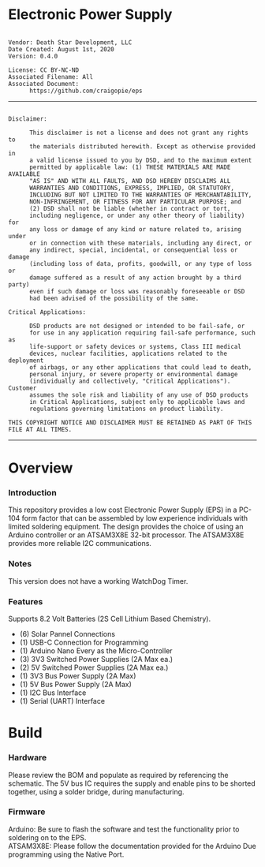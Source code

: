 # Electronic Power Supply
```

Vendor: Death Star Development, LLC
Date Created: August 1st, 2020
Version: 0.4.0

License: CC BY-NC-ND
Associated Filename: All
Associated Document: 
      https://github.com/craigopie/eps

```
------------------------------------------------------------------------------------
```

Disclaimer:

      This disclaimer is not a license and does not grant any rights to
      the materials distributed herewith. Except as otherwise provided in
      a valid license issued to you by DSD, and to the maximum extent
      permitted by applicable law: (1) THESE MATERIALS ARE MADE AVAILABLE
      "AS IS" AND WITH ALL FAULTS, AND DSD HEREBY DISCLAIMS ALL
      WARRANTIES AND CONDITIONS, EXPRESS, IMPLIED, OR STATUTORY,
      INCLUDING BUT NOT LIMITED TO THE WARRANTIES OF MERCHANTABILITY,
      NON-INFRINGEMENT, OR FITNESS FOR ANY PARTICULAR PURPOSE; and
      (2) DSD shall not be liable (whether in contract or tort,
      including negligence, or under any other theory of liability) for
      any loss or damage of any kind or nature related to, arising under
      or in connection with these materials, including any direct, or
      any indirect, special, incidental, or consequential loss or damage
      (including loss of data, profits, goodwill, or any type of loss or
      damage suffered as a result of any action brought by a third party)
      even if such damage or loss was reasonably foreseeable or DSD
      had been advised of the possibility of the same.

Critical Applications:

      DSD products are not designed or intended to be fail-safe, or
      for use in any application requiring fail-safe performance, such as
      life-support or safety devices or systems, Class III medical
      devices, nuclear facilities, applications related to the deployment
      of airbags, or any other applications that could lead to death,
      personal injury, or severe property or environmental damage
      (individually and collectively, "Critical Applications"). Customer
      assumes the sole risk and liability of any use of DSD products
      in Critical Applications, subject only to applicable laws and
      regulations governing limitations on product liability.

THIS COPYRIGHT NOTICE AND DISCLAIMER MUST BE RETAINED AS PART OF THIS
FILE AT ALL TIMES.

```
------------------------------------------------------------------------------------

# Overview

### Introduction

This repository provides a low cost Electronic Power Supply (EPS) in a PC-104 form factor that can be assembled by low experience individuals with limited soldering equipment.  The design provides the choice of using an Arduino controller or an ATSAM3X8E 32-bit processor.  The ATSAM3X8E provides more reliable I2C communications.  

### Notes

This version does not have a working WatchDog Timer.

### Features

Supports 8.2 Volt Batteries (2S Cell Lithium Based Chemistry).
* (6) Solar Pannel Connections
* (1) USB-C Connection for Programming
* (1) Arduino Nano Every as the Micro-Controller
* (3) 3V3 Switched Power Supplies (2A Max ea.)
* (2) 5V Switched Power Supplies (2A Max ea.)
* (1) 3V3 Bus Power Supply (2A Max)
* (1) 5V Bus Power Supply (2A Max)
* (1) I2C Bus Interface
* (1) Serial (UART) Interface

# Build

### Hardware

Please review the BOM and populate as required by referencing the schematic.  The 5V bus IC requires the supply and enable pins to be shorted together, using a solder bridge, during manufacturing.

### Firmware

Arduino: Be sure to flash the software and test the functionality prior to soldering on to the EPS. <br />
ATSAM3X8E: Please follow the documentation provided for the Arduino Due programming using the Native Port.